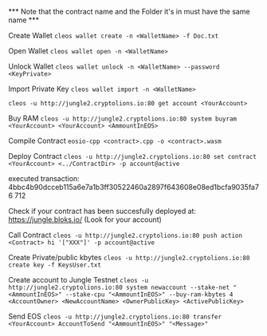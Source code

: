 *** Note that the contract name and the Folder it's in must have the same name ***

Create Wallet 
```cleos wallet create -n <WalletName> -f Doc.txt```

Open Wallet
```cleos wallet open -n <WalletName>```

Unlock Wallet
```cleos wallet unlock -n <WalletName> --password <KeyPrivate>```

Import Private Key
```cleos wallet import -n <WalletName>```

```cleos -u http://jungle2.cryptolions.io:80 get account <YourAccount>```

Buy RAM
```cleos -u http://jungle2.cryptolions.io:80 system buyram <YourAccount> <YourAccount> <AmmountInEOS>```

Compile Contract
```eosio-cpp <contract>.cpp -o <contract>.wasm```

Deploy Contract
```cleos -u http://jungle2.cryptolions.io:80 set contract <YourAccount> <../ContractDir> -p account@active```

executed transaction: 4bbc4b90dcceb115a6e7a1b3ff30522460a2897f643608e08ed1bcfa9035fa76  712 

Check if your contract has been succesfully deployed at: https://jungle.bloks.io/ (Look for your account)

Call Contract
```cleos -u http://jungle2.cryptolions.io:80 push action <Contract> hi '["XXX"]' -p account@active```

Create Private/public kbytes
```cleos -u http://jungle2.cryptolions.io:80 create key -f KeysUser.txt```

Create account to Jungle Testnet
```cleos -u http://jungle2.cryptolions.io:80 system newaccount --stake-net "<AmmountInEOS>" --stake-cpu "<AmmountInEOS>" --buy-ram-kbytes 4 <AccountOwner> <NewAccountName> <OwnerPublicKey> <ActivePublicKey>```

Send EOS
```cleos -u http://jungle2.cryptolions.io:80 transfer <YourAccount> AccountToSend "<AmmountInEOS>" "<Message>"```
